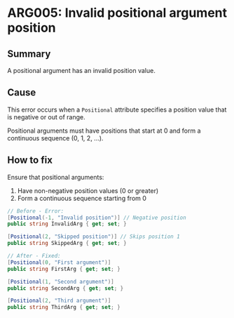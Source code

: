 # ARG005: Invalid positional argument position

## Summary
A positional argument has an invalid position value.

## Cause
This error occurs when a `Positional` attribute specifies a position value that is negative or out of range.

Positional arguments must have positions that start at 0 and form a continuous sequence (0, 1, 2, ...).

## How to fix
Ensure that positional arguments:
1. Have non-negative position values (0 or greater)
2. Form a continuous sequence starting from 0

```csharp
// Before - Error:
[Positional(-1, "Invalid position")] // Negative position
public string InvalidArg { get; set; }

[Positional(2, "Skipped position")] // Skips position 1
public string SkippedArg { get; set; }

// After - Fixed:
[Positional(0, "First argument")]
public string FirstArg { get; set; }

[Positional(1, "Second argument")]
public string SecondArg { get; set; }

[Positional(2, "Third argument")]
public string ThirdArg { get; set; }
```